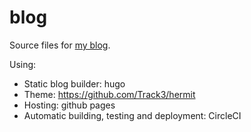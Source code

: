 # blog

Source files for [my blog](https://blog.bapt.name).

Using:
- Static blog builder: hugo
- Theme: https://github.com/Track3/hermit
- Hosting: github pages
- Automatic building, testing and deployment: CircleCI
